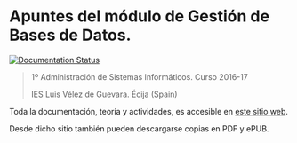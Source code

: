 # Apuntes del módulo de Gestión de Bases de Datos.

[![Documentation Status](https://readthedocs.org/projects/gestionbasesdatos/badge/?version=latest)](http://gestionbasesdatos.readthedocs.io/es/latest/?badge=latest)

>1º Administración de Sistemas Informáticos.
>Curso 2016-17
>
>IES Luis Vélez de Guevara. 
>Écija (Spain)




Toda la documentación, teoría y actividades, es accesible en [este sitio web](http://gestionbasesdatos.readthedocs.io).

Desde dicho sitio también pueden descargarse copias en PDF y ePUB.

